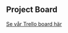 ## Project Board
[Se vår Trello board här](https://trello.com/b/vKhhPczW/projekt-uppgift-data-enginering)
